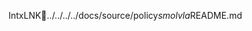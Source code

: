 IntxLNK. . / . . / . . / . . / d o c s / s o u r c e / p o l i c y _ s m o l v l a _ R E A D M E . m d 